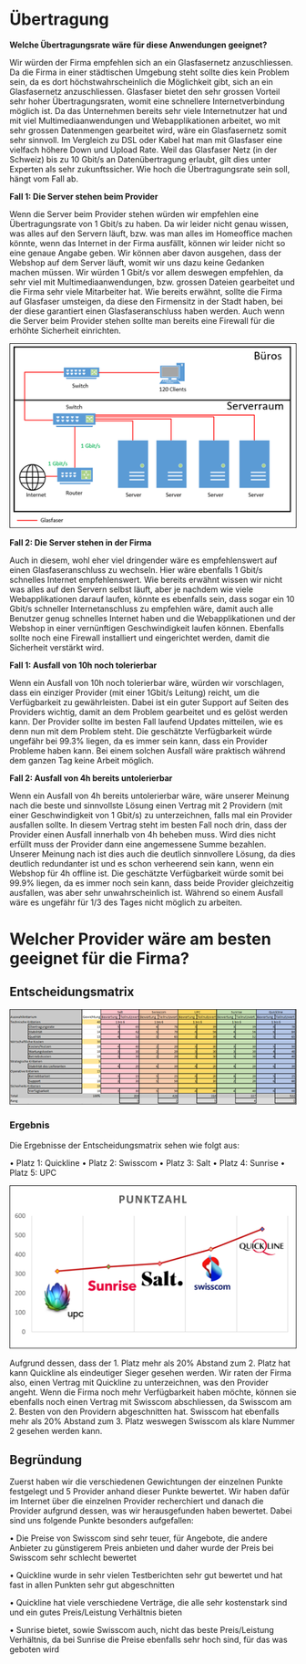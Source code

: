 # Übertragung
<strong>Welche Übertragungsrate wäre für diese Anwendungen geeignet?</strong>

<p>Wir würden der Firma empfehlen sich an ein Glasfasernetz anzuschliessen. Da die Firma in einer städtischen Umgebung steht sollte dies kein Problem sein, da es dort höchstwahrscheinlich die Möglichkeit gibt, sich an ein Glasfasernetz anzuschliessen. Glasfaser bietet den sehr grossen Vorteil sehr hoher Übertragungsraten, womit eine schnellere Internetverbindung möglich ist. Da das Unternehmen bereits sehr viele Internetnutzer hat und mit viel Multimediaanwendungen und Webapplikationen arbeitet, wo mit sehr grossen Datenmengen gearbeitet wird, wäre ein Glasfasernetz somit sehr sinnvoll. Im Vergleich zu DSL oder Kabel hat man mit Glasfaser eine vielfach höhere Down und Upload Rate. Weil das Glasfaser Netz (in der Schweiz) bis zu 10 Gbit/s an Datenübertragung erlaubt, gilt dies unter Experten als sehr zukunftssicher. Wie hoch die Übertragungsrate sein soll, hängt vom Fall ab. </p>


<strong>Fall 1: Die Server stehen beim Provider</strong>

<p>Wenn die Server beim Provider stehen würden wir empfehlen eine Übertragungsrate von 1 Gbit/s zu haben. Da wir leider nicht genau wissen, was alles auf den Servern läuft, bzw. was man alles im Homeoffice machen könnte, wenn das Internet in der Firma ausfällt, können wir leider nicht so eine genaue Angabe geben. Wir können aber davon ausgehen, dass der Webshop auf dem Server läuft, womit wir uns dazu keine Gedanken machen müssen. Wir würden 1 Gbit/s vor allem deswegen empfehlen, da sehr viel mit Multimediaanwendungen, bzw. grossen Dateien gearbeitet und die Firma sehr viele Mitarbeiter hat. Wie bereits erwähnt, sollte die Firma auf Glasfaser umsteigen, da diese den Firmensitz in der Stadt haben, bei der diese garantiert einen Glasfaseranschluss haben werden. Auch wenn die Server beim Provider stehen sollte man bereits eine Firewall für die erhöhte Sicherheit einrichten.</p>

![Glasfaser](/Bilder/Glasfaser.png)


<strong>Fall 2: Die Server stehen in der Firma</strong>

<p>Auch in diesem, wohl eher viel dringender wäre es empfehlenswert auf einen Glasfaseranschluss zu wechseln. Hier wäre ebenfalls 1 Gbit/s schnelles Internet empfehlenswert. Wie bereits erwähnt wissen wir nicht was alles auf den Servern selbst läuft, aber je nachdem wie viele Webapplikationen darauf laufen, könnte es ebenfalls sein, dass sogar ein 10 Gbit/s schneller Internetanschluss zu empfehlen wäre, damit auch alle Benutzer genug schnelles Internet haben und die Webapplikationen und der Webshop in einer vernünftigen Geschwindigkeit laufen können. Ebenfalls sollte noch eine Firewall installiert und eingerichtet werden, damit die Sicherheit verstärkt wird.</p>

<strong>Fall 1: Ausfall von 10h noch tolerierbar</strong>

<p>Wenn ein Ausfall von 10h noch tolerierbar wäre, würden wir vorschlagen, dass ein einziger Provider (mit einer 1Gbit/s Leitung) reicht, um die Verfügbarkeit zu gewährleisten. Dabei ist ein guter Support auf Seiten des Providers wichtig, damit an dem Problem gearbeitet und es gelöst werden kann. Der Provider sollte im besten Fall laufend Updates mitteilen, wie es denn nun mit dem Problem steht. Die geschätzte Verfügbarkeit würde ungefähr bei 99.3% liegen, da es immer sein kann, dass ein Provider Probleme haben kann. Bei einem solchen Ausfall wäre praktisch während dem ganzen Tag keine Arbeit möglich.</p>

<strong>Fall 2: Ausfall von 4h bereits untolerierbar</strong>

<p>Wenn ein Ausfall von 4h bereits untolerierbar wäre, wäre unserer Meinung nach die beste und sinnvollste Lösung einen Vertrag mit 2 Providern (mit einer Geschwindigkeit von 1 Gbit/s) zu unterzeichnen, falls mal ein Provider ausfallen sollte. In diesem Vertrag steht im besten Fall noch drin, dass der Provider einen Ausfall innerhalb von 4h beheben muss. Wird dies nicht erfüllt muss der Provider dann eine angemessene Summe bezahlen. Unserer Meinung nach ist dies auch die deutlich sinnvollere Lösung, da dies deutlich redundanter ist und es schon verheerend sein kann, wenn ein Webshop für 4h offline ist. Die geschätzte Verfügbarkeit würde somit bei 99.9% liegen, da es immer noch sein kann, dass beide Provider gleichzeitig ausfallen, was aber sehr unwahrscheinlich ist. Während so einem Ausfall wäre es ungefähr für 1/3 des Tages nicht möglich zu arbeiten.</p>

<h1>Welcher Provider wäre am besten geeignet für die Firma?</h1>
<h2>Entscheidungsmatrix</h2>

![Entscheidungsmatrix](/Bilder/Vertiefungsarbeit/Entscheidungsmatrix.png)

<h3>Ergebnis</h3>
<p>Die Ergebnisse der Entscheidungsmatrix sehen wie folgt aus:</p>

•	Platz 1: Quickline
•	Platz 2: Swisscom
•	Platz 3: Salt
•	Platz 4: Sunrise
•   Platz 5: UPC

![Punktzahl](/Bilder/Vertiefungsarbeit/Ergebnis.png)

<p>Aufgrund dessen, dass der 1. Platz mehr als 20% Abstand zum 2. Platz hat kann Quickline als eindeutiger Sieger gesehen werden. Wir raten der Firma also, einen Vertrag mit Quickline zu unterzeichnen, was den Provider angeht. Wenn die Firma noch mehr Verfügbarkeit haben möchte, können sie ebenfalls noch einen Vertrag mit Swisscom abschliessen, da Swisscom am 2. Besten von den Providern abgeschnitten hat. Swisscom hat ebenfalls mehr als 20% Abstand zum 3. Platz weswegen Swisscom als klare Nummer 2 gesehen werden kann.</p>

<h2>Begründung</h2>

<p>Zuerst haben wir die verschiedenen Gewichtungen der einzelnen Punkte festgelegt und 5 Provider anhand dieser Punkte bewertet. Wir haben dafür im Internet über die einzelnen Provider recherchiert und danach die Provider aufgrund dessen, was wir herausgefunden haben bewertet. Dabei sind uns folgende Punkte besonders aufgefallen:</P>

•	Die Preise von Swisscom sind sehr teuer, für Angebote, die andere Anbieter zu günstigerem Preis anbieten und daher wurde der Preis bei Swisscom sehr schlecht bewertet

•	Quickline wurde in sehr vielen Testberichten sehr gut bewertet und hat fast in allen Punkten sehr gut abgeschnitten

•	Quickline hat viele verschiedene Verträge, die alle sehr kostenstark sind und ein gutes Preis/Leistung Verhältnis bieten

•	Sunrise bietet, sowie Swisscom auch, nicht das beste Preis/Leistung Verhältnis, da bei Sunrise die Preise ebenfalls sehr hoch sind, für das was geboten wird

